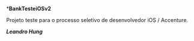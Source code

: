 ***BankTesteiOSv2**

Projeto teste para o processo seletivo de desenvolvedor iOS / Accenture.

***Leandro Hung***
